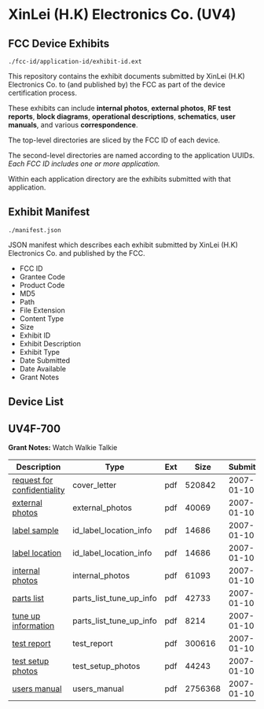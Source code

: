 # XinLei (H.K) Electronics Co. (UV4)
## FCC Device Exhibits

```
./fcc-id/application-id/exhibit-id.ext
```

This repository contains the exhibit documents submitted by XinLei (H.K) Electronics Co. to (and published by) the FCC as part of the device certification process.

These exhibits can include **internal photos**, **external photos**, **RF test reports**, **block diagrams**, **operational descriptions**, **schematics**, **user manuals**, and various **correspondence**.

The top-level directories are sliced by the FCC ID of each device.

The second-level directories are named according to the application UUIDs. *Each FCC ID includes one or more application.*

Within each application directory are the exhibits submitted with that application. 

## Exhibit Manifest

```
./manifest.json
```

JSON manifest which describes each exhibit submitted by XinLei (H.K) Electronics Co. and published by the FCC.

- FCC ID
- Grantee Code
- Product Code
- MD5
- Path
- File Extension
- Content Type
- Size
- Exhibit ID
- Exhibit Description
- Exhibit Type
- Date Submitted
- Date Available
- Grant Notes

## Device List
## UV4F-700
**Grant Notes:** Watch Walkie Talkie

| Description | Type | Ext | Size | Submitted | Available |
| ----------- | ---- | --- | ---- | --------- | --------- |
| [request for confidentiality](UV4F-700/34f1d80a8fc7b922a0a602205c794bbc/745917.pdf) | cover_letter | pdf | 520842 | 2007-01-10 | 2007-01-11 |
| [external photos](UV4F-700/34f1d80a8fc7b922a0a602205c794bbc/745915.pdf) | external_photos | pdf | 40069 | 2007-01-10 | 2007-01-11 |
| [label sample](UV4F-700/34f1d80a8fc7b922a0a602205c794bbc/745912.pdf) | id_label_location_info | pdf | 14686 | 2007-01-10 | 2007-01-11 |
| [label location](UV4F-700/34f1d80a8fc7b922a0a602205c794bbc/745912.pdf) | id_label_location_info | pdf | 14686 | 2007-01-10 | 2007-01-11 |
| [internal photos](UV4F-700/34f1d80a8fc7b922a0a602205c794bbc/745916.pdf) | internal_photos | pdf | 61093 | 2007-01-10 | 2007-01-11 |
| [parts list](UV4F-700/34f1d80a8fc7b922a0a602205c794bbc/745918.pdf) | parts_list_tune_up_info | pdf | 42733 | 2007-01-10 | 2007-01-11 |
| [tune up information](UV4F-700/34f1d80a8fc7b922a0a602205c794bbc/745920.pdf) | parts_list_tune_up_info | pdf | 8214 | 2007-01-10 | 2007-01-11 |
| [test report](UV4F-700/34f1d80a8fc7b922a0a602205c794bbc/745914.pdf) | test_report | pdf | 300616 | 2007-01-10 | 2007-01-11 |
| [test setup photos](UV4F-700/34f1d80a8fc7b922a0a602205c794bbc/745919.pdf) | test_setup_photos | pdf | 44243 | 2007-01-10 | 2007-01-11 |
| [users manual](UV4F-700/34f1d80a8fc7b922a0a602205c794bbc/745921.pdf) | users_manual | pdf | 2756368 | 2007-01-10 | 2007-01-11 |
